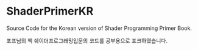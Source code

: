 ShaderPrimerKR
==============

Source Code for the Korean version of Shader Programming Primer Book. 

포프님의 책 쉐이더프로그래밍입문의 코드를 공부용으로 포크하였습니다.


